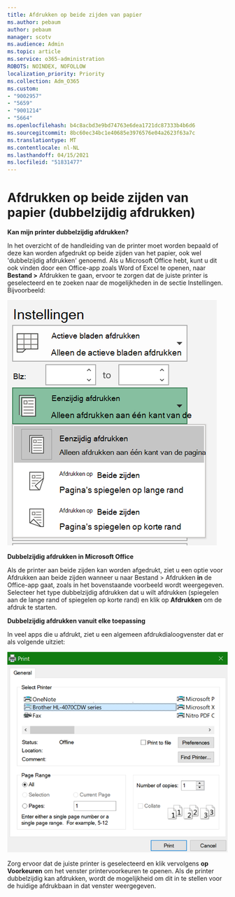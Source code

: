 ```yaml
---
title: Afdrukken op beide zijden van papier
ms.author: pebaum
author: pebaum
manager: scotv
ms.audience: Admin
ms.topic: article
ms.service: o365-administration
ROBOTS: NOINDEX, NOFOLLOW
localization_priority: Priority
ms.collection: Adm_O365
ms.custom:
- "9002957"
- "5659"
- "9001214"
- "5664"
ms.openlocfilehash: b4c8acbd3e9bd74763e6dea1721dc87333b4b6d6
ms.sourcegitcommit: 8bc60ec34bc1e40685e3976576e04a2623f63a7c
ms.translationtype: MT
ms.contentlocale: nl-NL
ms.lasthandoff: 04/15/2021
ms.locfileid: "51831477"
---
```

# <a name="printing-on-both-sides-of-paper-duplex-printing"></a>Afdrukken op beide zijden van papier (dubbelzijdig afdrukken)

**Kan mijn printer dubbelzijdig afdrukken?**

In het overzicht of de handleiding van de printer moet worden bepaald of deze kan worden afgedrukt op beide zijden van het papier, ook wel 'dubbelzijdig afdrukken' genoemd. Als u Microsoft Office hebt, kunt u dit ook vinden door een Office-app zoals Word of Excel te openen, naar **Bestand >** Afdrukken te gaan, ervoor te zorgen dat de juiste printer is geselecteerd en te zoeken naar de mogelijkheden in de sectie Instellingen. Bijvoorbeeld: 

![Printerinstellingen](media/print-settings.png)

**Dubbelzijdig afdrukken in Microsoft Office**

Als de printer aan beide zijden kan worden afgedrukt, ziet u een optie voor Afdrukken aan beide zijden wanneer u naar Bestand > Afdrukken **in** de Office-app gaat, zoals in het bovenstaande voorbeeld wordt weergegeven.  Selecteer het type dubbelzijdig afdrukken dat u wilt afdrukken (spiegelen aan de lange rand of spiegelen op korte rand) en klik op **Afdrukken** om de afdruk te starten.

**Dubbelzijdig afdrukken vanuit elke toepassing**

In veel apps die u afdrukt, ziet u een algemeen afdrukdialoogvenster dat er als volgende uitziet: 

![Dialoogvenster Afdrukken](media/print-dialog.png)

Zorg ervoor dat de juiste printer is geselecteerd en klik vervolgens **op Voorkeuren** om het venster printervoorkeuren te openen. Als de printer dubbelzijdig kan afdrukken, wordt de mogelijkheid om dit in te stellen voor de huidige afdrukbaan in dat venster weergegeven.
